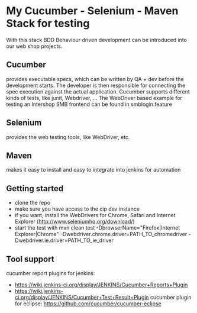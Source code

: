 <h1>My Cucumber - Selenium - Maven Stack for testing </h1>

With this stack BDD Behaviour driven development can be introduced into our web shop projects.

<h2>Cucumber</h2>
provides executable specs, which can be written by QA + dev before the development starts. The developer is then responsible for connecting the spec execution against the actual application. Cucumber supports different kinds of tests, like junit, Webdriver, ...
The WebDriver based example for testing an Intershop SMB frontend can be found in smblogin.feature

<h2>Selenium</h2>
provides the web testing tools, like WebDriver, etc.

<h2>Maven</h2>
makes it easy to install and easy to integrate into jenkins for automation

<h2>Getting started</h2>

- clone the repo
- make sure you have access to the cip dev instance
- if you want, install the WebDrivers for Chrome, Safari and Internet Explorer  (http://www.seleniumhq.org/download/)
- start the test with mvn clean test -DbrowserName="Firefox|Internet Explorer|Chrome" -Dwebdriver.chrome.driver=PATH_TO_chromedriver -Dwebdriver.ie.driver=PATH_TO_ie_driver


<h2>Tool support</h2>

cucumber report plugins for jenkins: 
- https://wiki.jenkins-ci.org/display/JENKINS/Cucumber+Reports+Plugin
- https://wiki.jenkins-ci.org/display/JENKINS/Cucumber+Test+Result+Plugin
cucumber plugin for eclipse: https://github.com/cucumber/cucumber-eclipse


